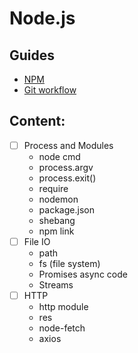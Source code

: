 # Node.js


## Guides

- [NPM](./Guids/NPM.md)
- [Git workflow](./Guids/Git-Workflow.md)

## Content:

- [ ] Process and Modules
  - node cmd
  - process.argv
  - process.exit()
  - require
  - nodemon
  - package.json
  - shebang
  - npm link
- [ ] File IO
  - path
  - fs (file system)
  - Promises async code
  - Streams
- [ ] HTTP
  - http module
  - res
  - node-fetch
  - axios

